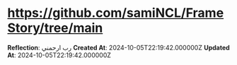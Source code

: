 # https://github.com/samiNCL/FrameStory/tree/main

**Reflection**: رب ارحمني
**Created At**: 2024-10-05T22:19:42.000000Z
**Updated At**: 2024-10-05T22:19:42.000000Z

